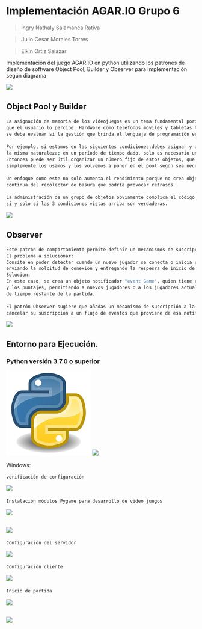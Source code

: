 # Implementación AGAR.IO  Grupo 6

> Ingry Nathaly Salamanca Rativa

> Julio Cesar Morales Torres

> Elkin Ortiz Salazar

Implementación del juego AGAR.IO en python utilizando los patrones de diseño de software Object Pool, Builder y Observer para implementación según diagrama

![](imágenes/header.png)

## Object Pool y Builder
```sh
La asignación de memoria de los videojuegos es un tema fundamental porque tiene un impacto en el rendimiento y determina la rapidez con la 
que el usuario lo percibe. Hardware como teléfonos móviles y tabletas tienen recursos limitados en comparación con una PC y en algunos casos,
se debe evaluar si la gestión que brinda el lenguaje de programación es adecuada para nuestros objetivos.

Por ejemplo, si estamos en las siguientes condiciones:debes asignar y destruir cientos de miles de objetos durante el juego;los objetos tienen 
la misma naturaleza; en un período de tiempo dado, solo es necesario un número limitado de estos objetos.
Entonces puede ser útil organizar un número fijo de estos objetos, que llamaremos Object Pool, y en lugar de crearlos y destruirlos continuamente, 
simplemente los usamos y los volvemos a poner en el pool según sea necesario.

Un enfoque como este no solo aumenta el rendimiento porque no crea objetos cada vez, sino que también evita la fragmentación del Heap y la ejecución
continua del recolector de basura que podría provocar retrasos.

La administración de un grupo de objetos obviamente complica el código fuente y, por lo tanto, su capacidad de mantenimiento, por lo que debe usarse 
si y solo si las 3 condiciones vistas arriba son verdaderas.

```
![](imágenes/object.png)
## Observer
```sh
Este patron de comportamiento permite definir un mecanismos de suscripcion para notificar varios objetos sobre cualquier evento.
El problema a solucionar:
Consite en poder detectar cuando un nuevo jugador se conecta o inicia una partida, seria tedioso tanto para el servidor como para el cliente estar
enviando la solcitud de conexion y entregando la respesra de inicio de partida.
Solucion: 
En este caso, se crea un objeto notificador "event Game", quien tiene como funcion principal llevar el control de los jugadores que estan en juego 
y los puntajes, permitiendo a nuevos jugadores o a los jugadores actualaes llevar un control independiente de su puntaje e informando el control 
de tiempo restante de la partida.

El patrón Observer sugiere que añadas un mecanismo de suscripción a la clase notificadora para que los objetos individuales puedan suscribirse o 
cancelar su suscripción a un flujo de eventos que proviene de esa notificadora.
```
![](imágenes/observer.png)

## Entorno para Ejecución.

### Python versión 3.7.0 o superior
![](imágenes/python.png)
![](imágenes/pygame.png)

Windows:
```sh
verificación de configuración
```
![](imágenes/terminal1.png)
```sh
Instalación módulos Pygame para desarrollo de video juegos
```
![](imágenes/pygame1.png)
```sh
```
![](imágenes/pygame2.png)
```sh
Configuración del servidor
```
![](imágenes/terminal3.png)
```sh
Configuración cliente
```
![](imágenes/configuracion.png)
```sh
Inicio de partida
```
![](imágenes/terminal2.png)

```sh
```
![](imágenes/juego.png)

